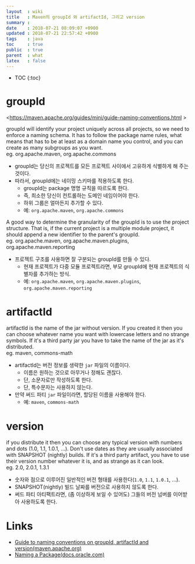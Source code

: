 ```yaml
---
layout  : wiki
title   : Maven의 groupId 와 artifactId, 그리고 version
summary : 
date    : 2018-07-21 08:09:07 +0900
updated : 2018-07-21 22:57:42 +0900
tags    : java
toc     : true
public  : true
parent  : what
latex   : false
---
```

* TOC
{:toc}

# groupId

<https://maven.apache.org/guides/mini/guide-naming-conventions.html >

>
groupId will identify your project uniquely across all projects, so we need to enforce a naming schema. It has to follow the package name rules, what means that has to be at least as a domain name you control, and you can create as many subgroups as you want.  
eg. org.apache.maven, org.apache.commons


* groupId는 당신의 프로젝트를 모든 프로젝트 사이에서 고유하게 식별하게 해 주는 것이다.
* 따라서, groupId에는 네이밍 스키마를 적용하도록 한다.
    * groupId는 package 명명 규칙을 따르도록 한다.
    * 즉, 최소한 당신이 컨트롤하는 도메인 네임이어야 한다.
    * 하위 그룹은 얼마든지 추가할 수 있다.
    * 예: `org.apache.maven`, `org.apache.commons`

>
A good way to determine the granularity of the groupId is to use the project structure. That is, if the current project is a multiple module project, it should append a new identifier to the parent's groupId.  
eg. org.apache.maven, org.apache.maven.plugins, org.apache.maven.reporting

* 프로젝트 구조를 사용하면 잘 구분되는 groupId를 만들 수 있다.
    * 현재 프로젝트가 다중 모듈 프로젝트라면, 부모 groupId에 현재 프로젝트의 식별자를 추가하는 방식.
    * 예: `org.apache.maven`, `org.apache.maven.plugins`, `org.apache.maven.reporting`

# artifactId

>
artifactId is the name of the jar without version. If you created it then you can choose whatever name you want with lowercase letters and no strange symbols. If it's a third party jar you have to take the name of the jar as it's distributed.  
eg. maven, commons-math

* artifactId는 버전 정보를 생략한 `jar` 파일의 이름이다.
    * 이름은 원하는 것으로 아무거나 정해도 괜찮다.
    * 단, 소문자로만 작성하도록 한다.
    * 단, 특수문자는 사용하지 않는다.
* 만약 써드 파티 `jar` 파일이라면, 할당된 이름을 사용해야 한다.
    * 예: `maven`, `commons-math`

# version

>
if you distribute it then you can choose any typical version with numbers and dots (1.0, 1.1, 1.0.1, ...). Don't use dates as they are usually associated with SNAPSHOT (nightly) builds. If it's a third party artifact, you have to use their version number whatever it is, and as strange as it can look.  
eg. 2.0, 2.0.1, 1.3.1

* 숫자와 점으로 이루어진 일반적인 버전 형태를 사용한다(`1.0`, `1.1`, `1.0.1`, ...).
* SNAPSHOT(nightly) 빌드 날짜를 버전으로 사용하지 않도록 한다.
* 써드 파티 아티팩트라면, (좀 이상하게 보일 수 있어도) 그들의 버전 넘버를 이어받아 사용하도록 한다.

# Links

* [Guide to naming conventions on groupId, artifactId and version(maven.apache.org)](https://maven.apache.org/guides/mini/guide-naming-conventions.html )
* [Naming a Package(docs.oracle.com)](https://docs.oracle.com/javase/tutorial/java/package/namingpkgs.html )


